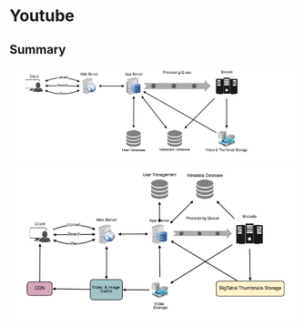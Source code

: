 # Youtube

## Summary
![overview](../img/youtube-overview.png)
![detail](../img/youtube-detail.png)
